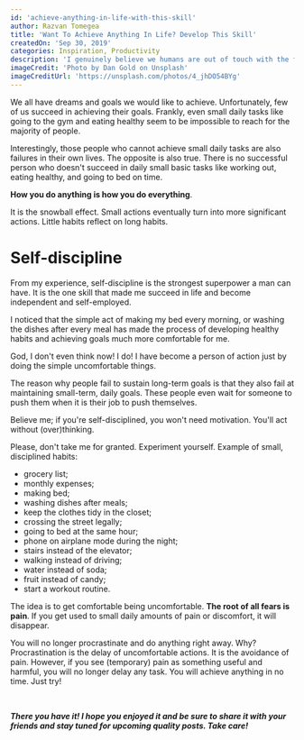 ```yaml
---
id: 'achieve-anything-in-life-with-this-skill'
author: Razvan Tomegea
title: 'Want To Achieve Anything In Life? Develop This Skill'
createdOn: 'Sep 30, 2019'
categories: Inspiration, Productivity
description: 'I genuinely believe we humans are out of touch with the food on our plates or hands as few still eat at home or a good restaurant.'
imageCredit: 'Photo by Dan Gold on Unsplash'
imageCreditUrl: 'https://unsplash.com/photos/4_jhDO54BYg'
---
```


We all have dreams and goals we would like to achieve. Unfortunately, few of us succeed in achieving their goals. Frankly, even small daily tasks like going to the gym and eating healthy seem to be impossible to reach for the majority of people.

Interestingly, those people who cannot achieve small daily tasks are also failures in their own lives. The opposite is also true. There is no successful person who doesn't succeed in daily small basic tasks like working out, eating healthy, and going to bed on time.

**How you do anything is how you do everything**.

It is the snowball effect. Small actions eventually turn into more significant actions. Little habits reflect on long habits.

# Self-discipline

From my experience, self-discipline is the strongest superpower a man can have. It is the one skill that made me succeed in life and become independent and self-employed.

I noticed that the simple act of making my bed every morning, or washing the dishes after every meal has made the process of developing healthy habits and achieving goals much more comfortable for me.

God, I don't even think now! I do! I have become a person of action just by doing the simple uncomfortable things.

The reason why people fail to sustain long-term goals is that they also fail at maintaining small-term, daily goals. These people even wait for someone to push them when it is their job to push themselves.

Believe me; if you're self-disciplined, you won't need motivation. You'll act without (over)thinking.

Please, don't take me for granted. Experiment yourself.
Example of small, disciplined habits:
- grocery list;
- monthly expenses;
- making bed;
- washing dishes after meals;
- keep the clothes tidy in the closet;
- crossing the street legally;
- going to bed at the same hour;
- phone on airplane mode during the night;
- stairs instead of the elevator;
- walking instead of driving;
- water instead of soda;
- fruit instead of candy;
- start a workout routine.


The idea is to get comfortable being uncomfortable. **The root of all fears is pain**. If you get used to small daily amounts of pain or discomfort, it will disappear.

You will no longer procrastinate and do anything right away. Why? Procrastination is the delay of uncomfortable actions. It is the avoidance of pain. However, if you see (temporary) pain as something useful and harmful, you will no longer delay any task. You will achieve anything in no time. Just try!

<br>

***There you have it! I hope you enjoyed it and be sure to share it with your friends and stay tuned for upcoming quality posts. Take care!***
